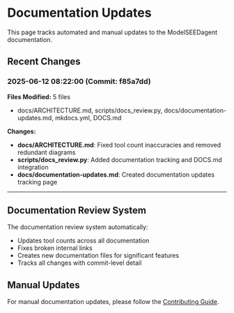# Documentation Updates

This page tracks automated and manual updates to the ModelSEEDagent documentation.

## Recent Changes

### 2025-06-12 08:22:00 (Commit: f85a7dd)

**Files Modified:** 5 files
- docs/ARCHITECTURE.md, scripts/docs_review.py, docs/documentation-updates.md, mkdocs.yml, DOCS.md

**Changes:**
- **docs/ARCHITECTURE.md**: Fixed tool count inaccuracies and removed redundant diagrams
- **scripts/docs_review.py**: Added documentation tracking and DOCS.md integration
- **docs/documentation-updates.md**: Created documentation updates tracking page

---

## Documentation Review System

The documentation review system automatically:
- Updates tool counts across all documentation
- Fixes broken internal links
- Creates new documentation files for significant features
- Tracks all changes with commit-level detail

## Manual Updates

For manual documentation updates, please follow the [Contributing Guide](archive/development/CONTRIBUTING.md).
